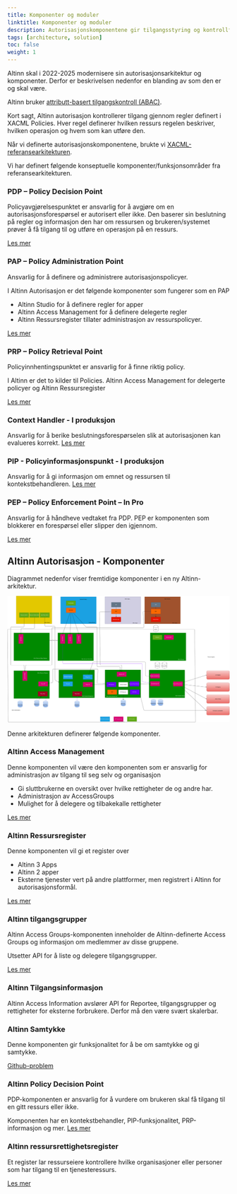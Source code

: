 ```yaml
---
title: Komponenter og moduler
linktitle: Komponenter og moduler
description: Autorisasjonskomponentene gir tilgangsstyring og kontrollfunksjonalitet for digitale og analoge tjenester som vert i Altinn-plattformen eller andre steder.
tags: [architecture, solution]
toc: false
weight: 1
---
```

Altinn skal i 2022-2025 modernisere sin autorisasjonsarkitektur og komponenter. Derfor er beskrivelsen nedenfor en blanding av som den er og skal være.

Altinn bruker [attributt-basert tilgangskontroll (ABAC)](https://en.wikipedia.org/wiki/Attribute-based_access_control).

Kort sagt, Altinn autorisasjon kontrollerer tilgang gjennom regler definert i XACML Policies. Hver regel definerer hvilken ressurs regelen beskriver, hvilken operasjon og hvem som kan utføre den.

Når vi definerte autorisasjonskomponentene, brukte vi [XACML-referansearkitekturen](https://en.wikipedia.org/wiki/XACML).

Vi har definert følgende konseptuelle komponenter/funksjonsområder fra referansearkitekturen.

### PDP – Policy Decision Point

Policyavgjørelsespunktet er ansvarlig for å avgjøre om en autorisasjonsforespørsel
er autorisert eller ikke. Den baserer sin beslutning på regler og informasjon den har om ressursen og brukeren/systemet
prøver å få tilgang til og utføre en operasjon på en ressurs.

[Les mer](pdp)

### PAP – Policy Administration Point

Ansvarlig for å definere og administrere autorisasjonspolicyer.

I Altinn Autorisasjon er det følgende komponenter som fungerer som en PAP

- Altinn Studio for å definere regler for apper
- Altinn Access Management for å definere delegerte regler
- Altinn Ressursregister tillater administrasjon av ressurspolicyer.

[Les mer](pap)

### PRP – Policy Retrieval Point

Policyinnhentingspunktet er ansvarlig for å finne riktig policy.

I Altinn er det to kilder til Policies. Altinn Access Management for delegerte policyer
og Altinn Ressursregister

[Les mer](prp)

### Context Handler - I produksjon

Ansvarlig for å berike beslutningsforespørselen slik at autorisasjonen kan evalueres korrekt. [Les mer](konteksthandler)

### PIP - Policyinformasjonspunkt - I produksjon

Ansvarlig for å gi informasjon om emnet og ressursen til kontekstbehandleren. [Les mer](pip)

### PEP – Policy Enforcement Point – In Pro

Ansvarlig for å håndheve vedtaket fra PDP. PEP er komponenten som blokkerer en forespørsel eller slipper den igjennom.

[Les mer](pep)

## Altinn Autorisasjon - Komponenter

Diagrammet nedenfor viser fremtidige komponenter i en ny Altinn-arkitektur.

![Fremtidig løsning Altinn Autorisasjon](authorization_solution_components_future.drawio.svg "Fremtidig løsning Altinn Autorisasjon")

Denne arkitekturen definerer følgende komponenter.

### Altinn Access Management

Denne komponenten vil være den komponenten som er ansvarlig for administrasjon av tilgang til seg selv og organisasjon

- Gi sluttbrukerne en oversikt over hvilke rettigheter de og andre har.
- Administrasjon av AccessGroups
- Mulighet for å delegere og tilbakekalle rettigheter

[Les mer](tilgangsadministrasjon)

### Altinn Ressursregister

Denne komponenten vil gi et register over

- Altinn 3 Apps
- Altinn 2 apper
- Eksterne tjenester vert på andre plattformer, men registrert i Altinn for autorisasjonsformål.

[Les mer](ressursregister)

### Altinn tilgangsgrupper

Altinn Access Groups-komponenten inneholder de Altinn-definerte Access Groups og informasjon om medlemmer av disse gruppene.

Utsetter API for å liste og delegere tilgangsgrupper.

[Les mer](tilgangsgrupper)

### Altinn Tilgangsinformasjon

Altinn Access Information avslører API for Reportee, tilgangsgrupper og rettigheter for eksterne forbrukere. Derfor må den være svært skalerbar.

### Altinn Samtykke

Denne komponenten gir funksjonalitet for å be om samtykke og gi samtykke.

[Github-problem](https://github.com/Altinn/altinn-authorization/issues/22)

### Altinn Policy Decision Point

PDP-komponenten er ansvarlig for å vurdere om brukeren skal få tilgang til en gitt ressurs eller ikke.

Komponenten har en kontekstbehandler, PIP-funksjonalitet, PRP-informasjon og mer.
[Les mer](pdp)

### Altinn ressursrettighetsregister

Et register lar ressurseiere kontrollere hvilke organisasjoner eller personer som har tilgang til en tjenesteressurs.

[Les mer](rrr)